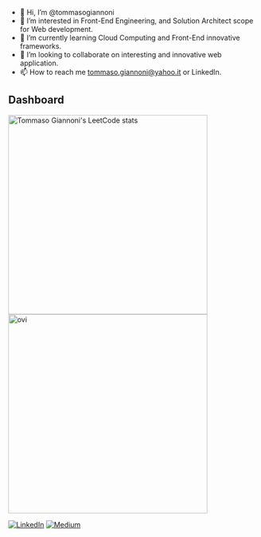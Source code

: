 - 👋 Hi, I’m @tommasogiannoni
- 👀 I’m interested in Front-End Engineering, and Solution Architect scope for Web development.
- 🌱 I’m currently learning Cloud Computing and Front-End innovative frameworks.
- 💞️ I’m looking to collaborate on interesting and innovative web application.
- 📫 How to reach me tommaso.giannoni@yahoo.it or LinkedIn.

## Dashboard
<img src="https://leetcode-stats-six.vercel.app/api?username=tommasogiannoni" alt="Tommaso Giannoni's LeetCode stats" width="400"/> <img src="https://github-readme-stats.vercel.app/api/top-langs?username=tommasogiannoni&show_icons=true&locale=en&layout=compact&theme=chartreuse-dark" alt="ovi" width="400" />

[![LinkedIn](https://img.shields.io/badge/linkedin-%230077B5.svg?&style=for-the-badge&logo=linkedin&logoColor=white)](https://www.linkedin.com/in/tommasogiannoni) [![Medium](https://img.shields.io/badge/medium-%2312100E.svg?&style=for-the-badge&logo=medium&logoColor=white)](https://medium.com/@tommaso.giannoni)

<!---
tommasogiannoni/tommasogiannoni is a ✨ special ✨ repository because its `README.md` (this file) appears on your GitHub profile.
You can click the Preview link to take a look at your changes.
--->
